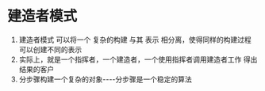 # 建造者模式
1. 建造者模式 可以将一个 复杂的构建 与其 表示 相分离，使得同样的构建过程可以创建不同的表示
2. 实际上，就是一个指挥者，一个建造者，一个使用指挥者调用建造者工作 得出结果的客户
3. 分步骤构建一个复杂的对象----分步骤是一个稳定的算法